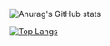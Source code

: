 <!--
**Nyarlathulhu/Nyarlathulhu** is a ✨ _special_ ✨ repository because its `README.md` (this file) appears on your GitHub profile.

Here are some ideas to get you started:

- 🔭 I’m currently working on ...
- 🌱 I’m currently learning ...
- 👯 I’m looking to collaborate on ...
- 🤔 I’m looking for help with ...
- 💬 Ask me about ...
- 📫 How to reach me: ...
- 😄 Pronouns: ...
- ⚡ Fun fact: ...
-->

![Anurag's GitHub stats](https://github-readme-stats.vercel.app/api?username=hengruis&show_icons=true&theme=vision-friendly-dark&include_all_commits=true)

[![Top Langs](https://github-readme-stats.vercel.app/api/top-langs/?username=hengruis&layout=compact&hide=HTML,CSS&card_width=445)](https://github.com/anuraghazra/github-readme-stats)
